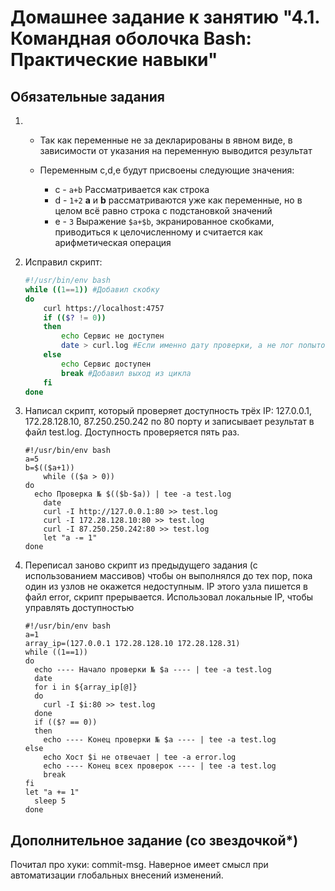 # Домашнее задание к занятию "4.1. Командная оболочка Bash: Практические навыки"

## Обязательные задания

1. * Так как переменные не за декларированы в явном виде, в зависимости от указания на переменную выводится результат
	
   * Переменным c,d,e будут присвоены следующие значения:
		* c - `a+b` Рассматривается как строка
		* d - `1+2` **a** и **b** рассматриваются уже как переменные, но в целом всё равно строка с подстановкой значений
		* e - `3` Выражение `$a+$b`, экранированное скобками, приводиться к целочисленному и считается как арифметическая операция 

1. Исправил скрипт:
	```bash
	#!/usr/bin/env bash
	while ((1==1)) #Добавил скобку
	do
		curl https://localhost:4757
		if (($? != 0))
		then
 			echo Сервис не доступен
			date > curl.log #Если именно дату проверки, а не лог попыток (с целью экономии места) 
		else
 			echo Сервис доступен
 			break #Добавил выход из цикла
		fi
	done
	```
1. Написал скрипт, который проверяет доступность трёх IP: 127.0.0.1, 172.28.128.10, 87.250.250.242 по 80 порту и записывает результат в файл test.log. Доступность проверяется пять раз.

	```shell
	#!/usr/bin/env bash
	a=5
	b=$(($a+1))
	 	while (($a > 0))
 	do
 	  echo Проверка № $(($b-$a)) | tee -a test.log
 		date
 		curl -I http://127.0.0.1:80 >> test.log
 		curl -I 172.28.128.10:80 >> test.log
 		curl -I 87.250.250.242:80 >> test.log
 		let "a -= 1"
 	done 
 	```


1. Переписал заново скрипт из предыдущего задания (с использованием массивов) чтобы он выполнялся до тех пор, пока один из узлов не окажется недоступным. IP этого узла пишется в файл error, скрипт прерывается. Использовал локальные IP, чтобы управлять доступностью

	```shell
	#!/usr/bin/env bash
	a=1
 	array_ip=(127.0.0.1 172.28.128.10 172.28.128.31)
	while ((1==1))
 	do
 	  echo ---- Начало проверки № $a ---- | tee -a test.log
 	  date
 	  for i in ${array_ip[@]}
 	  do
 	    curl -I $i:80 >> test.log
 	  done
 	  if (($? == 0))
      then
        echo ---- Конец проверки № $a ---- | tee -a test.log
    else
        echo Хост $i не отвечает | tee -a error.log
        echo ---- Конец всех проверок ---- | tee -a test.log
        break
    fi
    let "a += 1"
 	  sleep 5
 	done

 	```


## Дополнительное задание (со звездочкой*)

Почитал про хуки: commit-msg. Наверное имеет смысл при автоматизации глобальных внесений изменений. 


